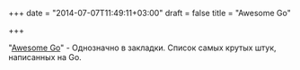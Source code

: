 +++
date = "2014-07-07T11:49:11+03:00"
draft = false
title = "Awesome Go"

+++

<p>&quot;<a href="https://github.com/avelino/awesome-go">Awesome Go</a>&quot; - Однозначно в закладки. Список самых крутых штук, написанных на Go.</p>

